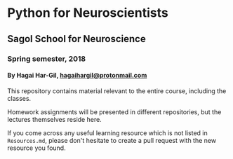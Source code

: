 # Python for Neuroscientists
## Sagol School for Neuroscience
### Spring semester, 2018
#### By Hagai Har-Gil, hagaihargil@protonmail.com

This repository contains material relevant to the entire course,
including the classes.

Homework assignments will be presented in different repositories,
but the lectures themselves reside here.

If you come across any useful learning resource which is not listed in `Resources.md`,
please don't hesitate to create a pull request with the new resource you found.